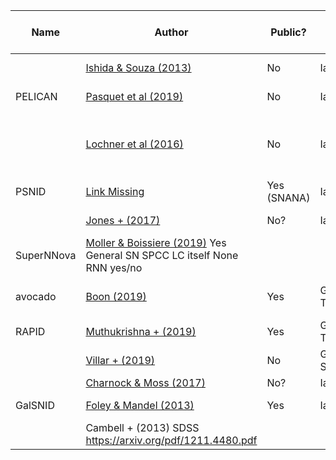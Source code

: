|Name |	Author | Public? |	Goal |	Training Set |	Feature extraction |	Selection bias correction |	Classifier |	Redshft? |	Notes |
| --- | ------ | ------- | ----- | ------------- | ------------------- | ---------------------------- | ---------- | ----------- | ------ |
| | [Ishida & Souza (2013)](https://academic.oup.com/mnras/article/430/1/509/985966) |	No |	Ia-nonIa|	SPCC |	kernel PCA | None	| Nearest Neighbor | No  | |
| PELICAN	| [Pasquet et al (2019)](https://www.aanda.org/articles/aa/pdf/2019/07/aa34473-18.pdf) |	No 	|	Ia-nonIa |	SPCC/SDSS	|	denoising autoencoder	|	"Contrastive CNN"	|CNN |	Yes/ No | |
| | [Lochner et al (2016)](https://arxiv.org/pdf/1603.00882.pdf) | No | Ia, II, Ibc|SPCC|Various (Best: SALT2/wavelet)|None|Various (Best: boosted decision trees)|No | |
| PSNID	| [Link Missing](https://researchportal.port.ac.uk/portal/files/1299008/0004_637X_738_2_162.pdf) |Yes (SNANA)|Ia, II, Ibc|SDSS|None|None?|Template matching|no| |
| | [Jones + (2017)](https://archive.stsci.edu/prepds/ps1cosmo/) | No? | Ia-nonIa | PS1-MDS	| SALT2 | 	BEAMS	| BEAMS | 	no	| [BEAMS reference](https://arxiv.org/abs/1111.5328) | 
|SuperNNova | [Moller & Boissiere (2019)](hi)	Yes	General SN	SPCC	LC itself	None	RNN	yes/no		 |
|avocado| [Boon (2019)](https://arxiv.org/pdf/1907.04690.pdf) |Yes |General Transients | plasticc|hand-selected; Gaussian Process	|uniform redshift resampling | boosted RF | no	| 
|RAPID | [Muthukrishna + (2019)](https://arxiv.org/pdf/1904.00014.pdf ) |Yes | General Transients | plasticc | LC itself | None | RNN | 	yes/no | 
| |	[Villar + (2019)](https://arxiv.org/pdf/1905.07422.pdf) | No | General SN | PS1-MDS | Various (Best: PCA) | None | Various (Best: RF) | yes |  
| |	[Charnock & Moss (2017)](https://arxiv.org/pdf/1606.07442.pdf) | No? | Ia, II, Ibc | SPCC | Lc itself | None | RNN | yes/no	|  
|GalSNID |	[Foley & Mandel (2013)](https://arxiv.org/pdf/1309.2630.pdf%C3%82%C2%A0>) | Yes | Ia-nonIa | LOSS, SDSS, PTF | host properties | None |	Naive Bayes | yes | 
| | Cambell + (2013)			SDSS						https://arxiv.org/pdf/1211.4480.pdf |
